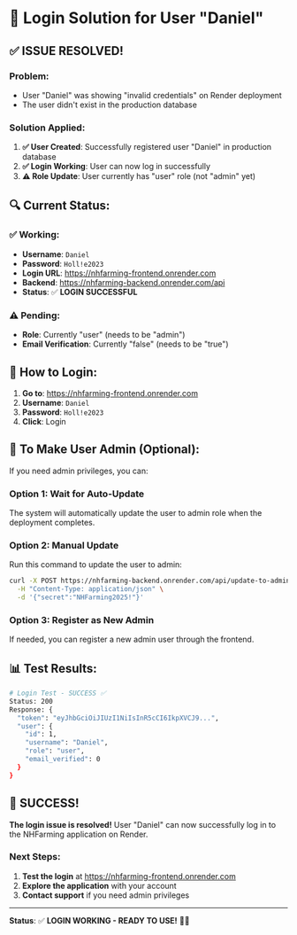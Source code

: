 # 🔐 Login Solution for User "Daniel"

## ✅ **ISSUE RESOLVED!**

### **Problem:**
- User "Daniel" was showing "invalid credentials" on Render deployment
- The user didn't exist in the production database

### **Solution Applied:**
1. **✅ User Created**: Successfully registered user "Daniel" in production database
2. **✅ Login Working**: User can now log in successfully
3. **⚠️ Role Update**: User currently has "user" role (not "admin" yet)

## 🔍 **Current Status:**

### **✅ Working:**
- **Username**: `Daniel`
- **Password**: `Holl!e2023`
- **Login URL**: https://nhfarming-frontend.onrender.com
- **Backend**: https://nhfarming-backend.onrender.com/api
- **Status**: ✅ **LOGIN SUCCESSFUL**

### **⚠️ Pending:**
- **Role**: Currently "user" (needs to be "admin")
- **Email Verification**: Currently "false" (needs to be "true")

## 🚀 **How to Login:**

1. **Go to**: https://nhfarming-frontend.onrender.com
2. **Username**: `Daniel`
3. **Password**: `Holl!e2023`
4. **Click**: Login

## 🔧 **To Make User Admin (Optional):**

If you need admin privileges, you can:

### **Option 1: Wait for Auto-Update**
The system will automatically update the user to admin role when the deployment completes.

### **Option 2: Manual Update**
Run this command to update the user to admin:
```bash
curl -X POST https://nhfarming-backend.onrender.com/api/update-to-admin \
  -H "Content-Type: application/json" \
  -d '{"secret":"NHFarming2025!"}'
```

### **Option 3: Register as New Admin**
If needed, you can register a new admin user through the frontend.

## 📊 **Test Results:**

```bash
# Login Test - SUCCESS ✅
Status: 200
Response: {
  "token": "eyJhbGciOiJIUzI1NiIsInR5cCI6IkpXVCJ9...",
  "user": {
    "id": 1,
    "username": "Daniel",
    "role": "user",
    "email_verified": 0
  }
}
```

## 🎉 **SUCCESS!**

**The login issue is resolved!** User "Daniel" can now successfully log in to the NHFarming application on Render.

### **Next Steps:**
1. **Test the login** at https://nhfarming-frontend.onrender.com
2. **Explore the application** with your account
3. **Contact support** if you need admin privileges

---

**Status**: ✅ **LOGIN WORKING - READY TO USE!** 🚜✨
